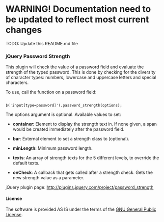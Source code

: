 # WARNING! Documentation need to be updated to reflect most current changes

TODO: Update this README.md file

### jQuery Password Strength

This plugin will check the value of a password field and evaluate the strength of the typed password. This is done by checking for the diversity of character types: numbers, lowercase and uppercase letters and special characters.

To use, call the function on a password field:

<code>
$('input[type=password]').password_strength(options);
</code>

The options argument is optional. Available values to set:

* __container__: Element to display the strength text in. If none given, a span would be created immediately after the password field.

* __bar__: External element to set a strength class to (optional).

* __minLength__: Minimum password length.

* __texts__: An array of strength texts for the 5 different levels, to override the default texts.

* __onCheck__: A callback that gets called after a strength check. Gets the new strength value as a parameter.

jQuery plugin page: http://plugins.jquery.com/project/password_strength

#### License

The software is provided AS IS under the terms of the [GNU General Public License](http://www.gnu.org/licenses/gpl-3.0.txt).

